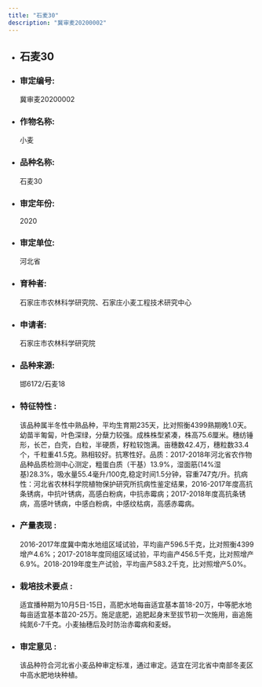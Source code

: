 ```yaml
---
title: "石麦30"
description: "冀审麦20200002"
---
```

* ## 石麦30
* ###  审定编号:  
   冀审麦20200002

*  ### 作物名称:  
   小麦

*   ###  品种名称: 
    石麦30

*   ### 审定年份: 
    2020

*   ### 审定单位:  
    河北省

*   ### 育种者:  
    石家庄市农林科学研究院、石家庄小麦工程技术研究中心 

*   ### 申请者:  
    石家庄市农林科学研究院 

*   ### 品种来源:  
    邯6172/石麦18

*   ### 特征特性 : 
    该品种属半冬性中熟品种，平均生育期235天，比对照衡4399熟期晚1.0天。幼苗半匍匐，叶色深绿，分蘖力较强。成株株型紧凑，株高75.6厘米。穗纺锤形，长芒，白壳，白粒，半硬质，籽粒较饱满。亩穗数42.4万，穗粒数33.4个，千粒重41.5克。熟相较好。抗寒性好。品质：2017-2018年河北省农作物品种品质检测中心测定，粗蛋白质（干基）13.9%，湿面筋(14%湿基)28.3%，吸水量55.4毫升/100克,稳定时间1.5分钟，容重747克/升。抗病性：河北省农林科学院植物保护研究所抗病性鉴定结果，2016-2017年度高抗条锈病，中抗叶锈病，高感白粉病，中抗赤霉病；2017-2018年度高抗条锈病，高感叶锈病，中感白粉病，中感纹枯病，高感赤霉病。

*   ### 产量表现 : 
    2016-2017年度冀中南水地组区域试验，平均亩产596.5千克，比对照衡4399增产4.6%；2017-2018年度同组区域试验，平均亩产456.5千克，比对照增产6.9%。2018-2019年度生产试验，平均亩产583.2千克，比对照增产5.0%。

*   ### 栽培技术要点 : 
    适宜播种期为10月5日-15日，高肥水地每亩适宜基本苗18-20万，中等肥水地每亩适宜基本苗20-25万。施足底肥，追肥起身末至拔节初一次施用，亩追施纯氮6-7千克。小麦抽穗后及时防治赤霉病和麦蚜。

*   ### 审定意见 : 
    该品种符合河北省小麦品种审定标准，通过审定。适宜在河北省中南部冬麦区中高水肥地块种植。 
